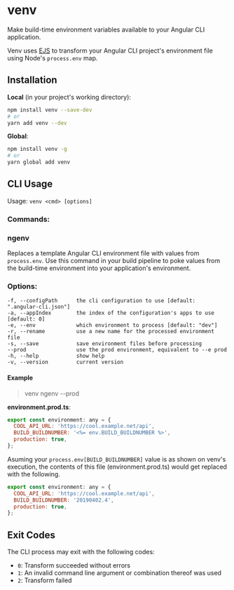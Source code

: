 # venv

Make build-time environment variables available to your Angular CLI application.

Venv uses [EJS](https://ejs.co) to transform your Angular CLI project's environment file using Node's `process.env` map. 

## Installation

__Local__ (in your project's working directory):

```sh
npm install venv --save-dev
# or
yarn add venv --dev
```

__Global__:

```sh
npm install venv -g
# or
yarn global add venv
```

## CLI Usage

Usage: `venv <cmd> [options]`

### Commands:

### ngenv

Replaces a template Angular CLI environment file with values from `process.env`. Use this command in your build pipeline to poke values from the build-time environment into your application's environment. 

### Options:

```
-f, --configPath      the cli configuration to use [default: ".angular-cli.json"]
-a, --appIndex        the index of the configuration's apps to use [default: 0]
-e, --env             which environment to process [default: "dev"]
-r, --rename          use a new name for the processed environment file
-s, --save            save environment files before processing
--prod                use the prod environment, equivalent to --e prod
-h, --help            show help
-v, --version         current version
```

#### Example

> venv ngenv --prod

__environment.prod.ts__:
```javascript
export const environment: any = {
  COOL_API_URL: 'https://cool.example.net/api',
  BUILD_BUILDNUMBER: '<%= env.BUILD_BUILDNUMBER %>',
  production: true,
};
```
Asuming your `process.env[BUILD_BUILDNUMBER]` value is as shown on venv's execution, the contents of this file (environment.prod.ts) would get replaced with the following.

```javascript
export const environment: any = {
  COOL_API_URL: 'https://cool.example.net/api',
  BUILD_BUILDNUMBER: '20190402.4',
  production: true,
};
```

## Exit Codes

The CLI process may exit with the following codes:

- `0`: Transform succeeded without errors
- `1`: An invalid command line argument or combination thereof was used
- `2`: Transform failed
